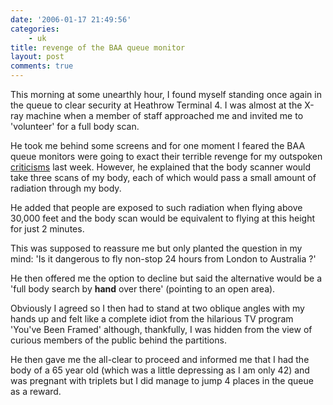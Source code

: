 ```yaml
---
date: '2006-01-17 21:49:56'
categories:
    - uk
title: revenge of the BAA queue monitor
layout: post
comments: true
---
```

This morning at some unearthly hour, I found myself standing once again
in the queue to clear security at Heathrow Terminal 4. I was almost at
the X-ray machine when a member of staff approached me and invited me to
'volunteer' for a full body scan.

He took me behind some screens and for one moment I feared the BAA queue
monitors were going to exact their terrible revenge for my outspoken
[criticisms](http://www.nbrightside.com/blog/2006/01/13/queuing-theory-at-baa/)
last week. However, he explained that the body scanner would take three
scans of my body, each of which would pass a small amount of radiation
through my body.

He added that people are exposed to such radiation when flying above
30,000 feet and the body scan would be equivalent to flying at this
height for just 2 minutes.

This was supposed to reassure me but only planted the question in my
mind: 'Is it dangerous to fly non-stop 24 hours from London to Australia
?'

He then offered me the option to decline but said the alternative would
be a 'full body search by **hand** over there' (pointing to an open
area).

Obviously I agreed so I then had to stand at two oblique angles with my
hands up and felt like a complete idiot from the hilarious TV program
'You've Been Framed' although, thankfully, I was hidden from the view of
curious members of the public behind the partitions.

He then gave me the all-clear to proceed and informed me that I had the
body of a 65 year old (which was a little depressing as I am only 42)
and was pregnant with triplets but I did manage to jump 4 places in the
queue as a reward.

